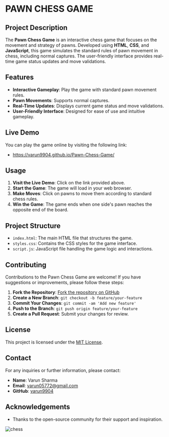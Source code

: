 # PAWN CHESS GAME

## Project Description

The **Pawn Chess Game** is an interactive chess game that focuses on the movement and strategy of pawns. Developed using **HTML**, **CSS**, and **JavaScript**, this game simulates the standard rules of pawn movement in chess, including normal captures. The user-friendly interface provides real-time game status updates and move validations.

## Features

- **Interactive Gameplay**: Play the game with standard pawn movement rules.
- **Pawn Movements**: Supports normal captures.
- **Real-Time Updates**: Displays current game status and move validations.
- **User-Friendly Interface**: Designed for ease of use and intuitive gameplay.

## Live Demo

You can play the game online by visiting the following link:

- https://varun9904.github.io/Pawn-Chess-Game/

## Usage

1. **Visit the Live Demo**: Click on the link provided above.
2. **Start the Game**: The game will load in your web browser.
3. **Make Moves**: Click on pawns to move them according to standard chess rules.
4. **Win the Game**: The game ends when one side's pawn reaches the opposite end of the board.

## Project Structure

- `index.html`: The main HTML file that structures the game.
- `styles.css`: Contains the CSS styles for the game interface.
- `script.js`: JavaScript file handling the game logic and interactions.

## Contributing

Contributions to the Pawn Chess Game are welcome! If you have suggestions or improvements, please follow these steps:

1. **Fork the Repository**: [Fork the repository on GitHub](https://github.com/varun9904/Pawn-Chess-Game/fork)
2. **Create a New Branch**: `git checkout -b feature/your-feature`
3. **Commit Your Changes**: `git commit -am 'Add new feature'`
4. **Push to the Branch**: `git push origin feature/your-feature`
5. **Create a Pull Request**: Submit your changes for review.

## License

This project is licensed under the [MIT License](LICENSE).

## Contact

For any inquiries or further information, please contact:

- **Name**: Varun Sharma
- **Email**: [varun05772@gmail.com](mailto:varun05772@gmail.com)
- **GitHub**: [varun9904](https://github.com/varun9904)

## Acknowledgements

- Thanks to the open-source community for their support and inspiration.


![chess](https://github.com/user-attachments/assets/aca10927-1074-429d-9822-562edbea21e5)
